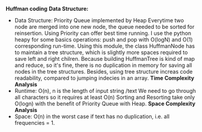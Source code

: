 **Huffman coding**
**Data Structure:**
- Data Structure: Priority Queue implemented by Heap
Everytime two node are merged into one new node, the queue needed to be sorted for reinsertion. Using Priority can offer best time running.
I use the python heapy for some basics operations: push and pop with O(logN) and O(1) corresponding run-time.
Using this module, the class HuffmanNode has to maintain a tree structure, which is slightly more spaces required to save left and right chilren.
Because building HuffmanTree is kind of map and reduce, so it's fine, there is no duplication in memory for saving all nodes in the tree structures.
Besides, using tree structure increas code readability, compared to jumping indecies in an array.
**Time Complexity Analysis**
 - Runtime: O(n), n is the length of input string /text
We need to go through all characters so it requires at least O(n)
Sorting and Resorting take only O(logn) with the benefit of Priority Queue with Heap.
 **Space Complexity Analysis**
 - Space: O(n)
in the worst case if text has no duplication, i.e. all frequencies = 1.